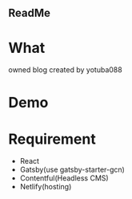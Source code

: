 ## ReadMe

# What
owned blog created by yotuba088

# Demo

# Requirement
- React
- Gatsby(use gatsby-starter-gcn)
- Contentful(Headless CMS)
- Netlify(hosting)
